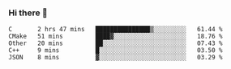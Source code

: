 ### Hi there 👋

<!--
**WShiBin/WShiBin** is a ✨ _special_ ✨ repository because its `README.md` (this file) appears on your GitHub profile.

Here are some ideas to get you started:

- 🔭 I’m currently working on ...
- 🌱 I’m currently learning ...
- 👯 I’m looking to collaborate on ...
- 🤔 I’m looking for help with ...
- 💬 Ask me about ...
- 📫 How to reach me: ...
- 😄 Pronouns: ...
- ⚡ Fun fact: ...
-->

<!--START_SECTION:waka-->
```text
C       2 hrs 47 mins   ███████████████▒░░░░░░░░░   61.44 % 
CMake   51 mins         ████▓░░░░░░░░░░░░░░░░░░░░   18.76 % 
Other   20 mins         ██░░░░░░░░░░░░░░░░░░░░░░░   07.43 % 
C++     9 mins          █░░░░░░░░░░░░░░░░░░░░░░░░   03.50 % 
JSON    8 mins          ▓░░░░░░░░░░░░░░░░░░░░░░░░   03.29 % 
```
<!--END_SECTION:waka-->
